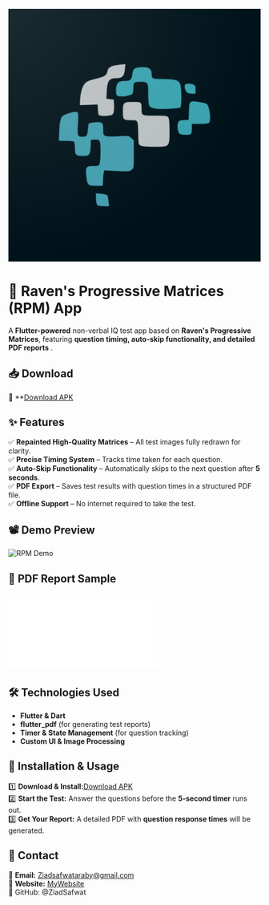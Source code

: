 ![RPM Demo](1024.png)
# 🧠 Raven's Progressive Matrices (RPM) App  
A **Flutter-powered** non-verbal IQ test app based on **Raven's Progressive Matrices**, featuring **question timing, auto-skip functionality, and detailed PDF reports** .

## 📥 Download  
📌 **[Download APK](https://drive.google.com/file/d/1TM73Si1upqGfanMrcNBzWlLxYdvHkQ6T/view?usp=drive_link)  

## ✨ Features  
✅ **Repainted High-Quality Matrices** – All test images fully redrawn for clarity.  
✅ **Precise Timing System** – Tracks time taken for each question.  
✅ **Auto-Skip Functionality** – Automatically skips to the next question after **5 seconds**.  
✅ **PDF Export** – Saves test results with question times in a structured PDF file.  
✅ **Offline Support** – No internet required to take the test.  


## 📽️ Demo Preview  
![RPM Demo](preview.gif)

## 📜 PDF Report Sample  
![pdf example](./my_example.pdf)

## 🛠️ Technologies Used  
- **Flutter & Dart**  
- **flutter_pdf** (for generating test reports)  
- **Timer & State Management** (for question tracking)  
- **Custom UI & Image Processing**  

## 🚀 Installation & Usage  
1️⃣ **Download & Install:**[Download APK](https://drive.google.com/file/d/1TM73Si1upqGfanMrcNBzWlLxYdvHkQ6T/view?usp=drive_link)  
2️⃣ **Start the Test:** Answer the questions before the **5-second timer** runs out.  
3️⃣ **Get Your Report:** A detailed PDF with **question response times** will be generated.  


## 📩 Contact  
📧 **Email:** [Ziadsafwataraby@gmail.com](mailto:Ziadsafwataraby@gmail.com)  
🔗 **Website:** [MyWebsite](https://waves.pockethost.io/user-profile/3b5wmxh6tierl5h)  
🔗 GitHub: @ZiadSafwat
